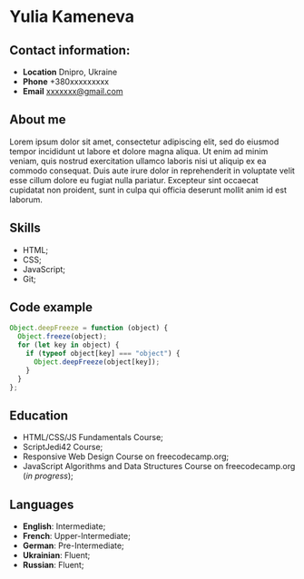 # Yulia Kameneva

## Contact information:

- **Location** Dnipro, Ukraine
- **Phone** +380xxxxxxxxx
- **Email** xxxxxxx@gmail.com

## About me

Lorem ipsum dolor sit amet, consectetur adipiscing elit, sed do eiusmod tempor incididunt ut labore et dolore magna aliqua. Ut enim ad minim veniam, quis nostrud exercitation ullamco laboris nisi ut aliquip ex ea commodo consequat. Duis aute irure dolor in reprehenderit in voluptate velit esse cillum dolore eu fugiat nulla pariatur. Excepteur sint occaecat cupidatat non proident, sunt in culpa qui officia deserunt mollit anim id est laborum.

## Skills

- HTML;
- CSS;
- JavaScript;
- Git;

## Code example

```javascript
Object.deepFreeze = function (object) {
  Object.freeze(object);
  for (let key in object) {
    if (typeof object[key] === "object") {
      Object.deepFreeze(object[key]);
    }
  }
};
```

## Education

- HTML/CSS/JS Fundamentals Course;
- ScriptJedi42 Course;
- Responsive Web Design Course on freecodecamp.org;
- JavaScript Algorithms and Data Structures Course on freecodecamp.org (_in progress_);

## Languages

- **English**: Intermediate;
- **French**: Upper-Intermediate;
- **German**: Pre-Intermediate;
- **Ukrainian**: Fluent;
- **Russian**: Fluent;
